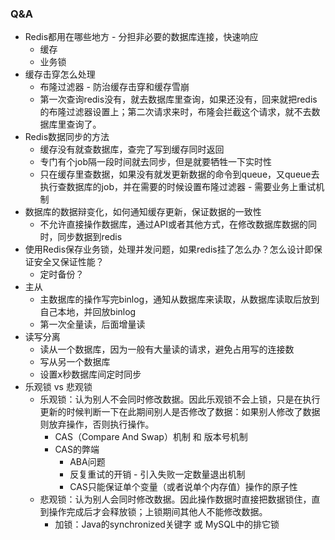 ### Q&A

- Redis都用在哪些地方 - 分担非必要的数据库连接，快速响应
  - 缓存 
  - 业务锁
- 缓存击穿怎么处理
  - 布隆过滤器 - 防治缓存击穿和缓存雪崩
  - 第一次查询redis没有，就去数据库里查询，如果还没有，回来就把redis的布隆过滤器设置上；第二次请求来时，布隆会拦截这个请求，就不去数据库里查询了。
- Redis数据同步的方法
  - 缓存没有就查数据库，查完了写到缓存同时返回
  - 专门有个job隔一段时间就去同步，但是就要牺牲一下实时性
  - 只在缓存里查数据，如果没有就发更新数据的命令到queue，又queue去执行查数据库的job，并在需要的时候设置布隆过滤器 - 需要业务上重试机制
- 数据库的数据辩变化，如何通知缓存更新，保证数据的一致性
  - 不允许直接操作数据库，通过API或者其他方式，在修改数据库数据的同时，同步数据到redis
- 使用Redis保存业务锁，处理并发问题，如果redis挂了怎么办？怎么设计即保证安全又保证性能？
  - 定时备份？
- 主从
  - 主数据库的操作写完binlog，通知从数据库来读取，从数据库读取后放到自己本地，并回放binlog
  - 第一次全量读，后面增量读
- 读写分离
  - 读从一个数据库，因为一般有大量读的请求，避免占用写的连接数
  - 写从另一个数据库
  - 设置x秒数据库间定时同步
- 乐观锁 vs 悲观锁
  - 乐观锁：认为别人不会同时修改数据。因此乐观锁不会上锁，只是在执行更新的时候判断一下在此期间别人是否修改了数据：如果别人修改了数据则放弃操作，否则执行操作。
    - CAS（Compare And Swap）机制 和 版本号机制
    - CAS的弊端
      - ABA问题
      - 反复重试的开销 - 引入失败一定数量退出机制
      - CAS只能保证单个变量（或者说单个内存值）操作的原子性
  - 悲观锁：认为别人会同时修改数据。因此操作数据时直接把数据锁住，直到操作完成后才会释放锁；上锁期间其他人不能修改数据。
    - 加锁：Java的synchronized关键字 或 MySQL中的排它锁

